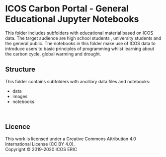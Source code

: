 # ICOS Carbon Portal - General Educational Jupyter Notebooks
This folder includes subfolders with educational material based on ICOS data. The target audience are high school students , university students and the general public.
The notebooks in this folder make use of ICOS data to introduce users to basic principles of programming whilst learning about the carbon cycle, global warming and drought.
<br>

## Structure
This folder contains subfolders with ancillary data files and notebooks:
- data 
- images
- notebooks


<br>

## Licence
This work is licensed under a Creative Commons Attribution 4.0 International License (CC BY 4.0). <br>
Copyright © 2019-2020 ICOS ERIC
